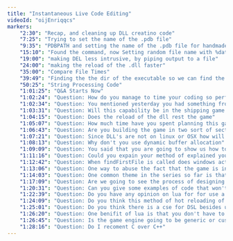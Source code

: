```yaml
---
title: "Instantaneous Live Code Editing"
videoId: "oijEnriqqcs"
markers:
    "2:30": "Recap, and cleaning up DLL creatino code"
    "7:25": "Trying to set the name of the .pdb file"
    "9:35": "PDBPATH and setting the name of the .pdb file for handmade.cpp"
    "15:10": "Found the command, now Setting random file name with %date% and some crazy batch syntax"
    "19:00": "making DEL less intrusive, by piping output to a file"
    "24:00": "making the reload of the .dll faster"
    "35:00": "Compare File Times"
    "39:49": "Finding the the dir of the executable so we can find the .dll"
    "50:25": "String Processing Code"
    "1:01:25": "Q&A Starts Now"
    "1:02:24": "Question: How do you manage to time your coding so perfectly"
    "1:02:34": "Question: You mentioned yesterday you had something from a previous days but never did"
    "1:03:31": "Question: Will this capability be in the shipping game or will it only be fore debuging"
    "1:04:15": "Question: Does the reload of the dll rest the game"
    "1:05:07": "Question: How much time have you spent planning this game prior to even starting on day 001"
    "1:06:43": "Question: Are you building the game in two sort of section. Games layer and a Platform layer"
    "1:07:21": "Question: Since DLL's are not on linux or OSX how will we handle automatic reloading of the code"
    "1:08:13": "Question: Why don't you use dynamic buffer allocation"
    "1:09:09": "Question: You said that you are going to show us how to make a game well, what qualification to say that you can do that well"
    "1:11:16": "Question: Could you expain your method of explained your method to compressed programing in writing"
    "1:12:42": "Question: When findFirstFile is called does windows actually read anything from disk"
    "1:13:06": "Question: One way to abuse the fact that the game is in a seperate dll is to open the game part up to modders and modders tools"
    "1:14:03": "Question: One common theme in the series so far is that you should not clearn up OS memory on shutown but OS objects will possibly need to be cleaned up on DLL reload? correct?"
    "1:17:09": "Question: Are we going to see the process of designing the game"
    "1:20:31": "Question: Can you give some examples of code that won't play nice with the dynamic code reloading"
    "1:22:39": "Question: Do you have any opinion on lua for for use a scirpting coding, and config loading"
    "1:24:09": "Question: Do you think this method of hot reloading of the code can be used in other types of software other then a game"
    "1:25:01": "Question: Do you think there is a cse for DSL besides using C"
    "1:26:20": "Question: One benifit of lua is that you don't have to recompile"
    "1:26:45": "Question: Is the game engine going to be generic or custom to this game"
    "1:28:16": "Question: Do I recoment C over C++"
---
```


